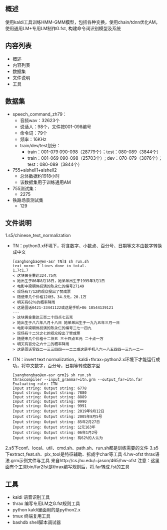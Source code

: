 ## 概述
使用kaldi工具训练HMM-GMM模型，包括各种变换，使用chain/tdnn优化AM，使用通用LM+专用LM制作G.fst,
构建命令词识别模型及系统

## 内容列表
- 概述
- 内容列表
- 数据集
- 文件说明
- 工具

## 数据集
- speech_command_zh79：
  - 音频wav：32623个
  - 说话人：98个，文件按001-098编号
  - 命令词：79个
  - 频率：16KHz
  - train/dev/test划分：
    - train：001-079 090-098（28779个）；test：080-089（3844个）
    - train：001-069 090-098（25703个）; dev：070-079（3076个）；test：080-089（3844个）
- 755+aishell1+aishell2
  - 总体数据约1918小时
  - 该数据集用于训练通用AM
- 755测试集：
  - 2275
- 铁路场景测试集
  - 129

## 文件说明
1.s5/chinese_text_normalization
- TN：python3.x环境下，将含数字、小数点、百分号、日期等文本由数字转换成中文

    ```
    [sanghongbao@en-asr TN]$ sh run.sh
    text norm: 7 lines done in total.
    1,7c1,7
    < 这块黄金重达324.75克
    < 她出生于86年8月18日，她弟弟出生于1995年3月1日
    < 电影中梁朝伟扮演的陈永仁的编号27149
    < 现场有7/12的观众投出了赞成票
    < 随便来几个价格12块5，34.5元，20.1万
    < 明天有62％的概率降雨
    < 这是固话0421-33441122或这是手机+86 18544139121
    ---
    > 这块黄金重达三百二十四点七五克
    > 她出生于八六年八月十八日 她弟弟出生于一九九五年三月一日
    > 电影中梁朝伟扮演的陈永仁的编号二七一四九
    > 现场有十二分之七的观众投出了赞成票
    > 随便来几个价格十二块五 三十四点五元 二十点一万
    > 明天有百分之六十二的概率降雨
    > 这是固话零四二一三三四四一一二二或这是手机八六一八五四四一三九一二一
    ```
    
- ITN：invert text normalization，kaldi+thrax+python2.x环境下才能运行成功，将中文数字，百分号，日期等转成数字型
  
    ```
    [sanghongbao@en-asr grm]$ sh run.sh
    thraxcompiler --input_grammar=itn.grm --output_far=itn.far
    Evaluating rule: ITN
    Input string: Output string: 6778
    Input string: Output string: 7880
    Input string: Output string: 8889
    Input string: Output string: 9990
    Input string: Output string: 9991
    Input string: Output string: 2019年9月12日
    Input string: Output string: 2005年8月5号
    Input string: Output string: 85年2月27日
    Input string: Output string: 公元163年
    Input string: Output string: 06年1月2号
    Input string: Output string: 有62%的人认为
    ```
2.s5下conf、local、util、cmd.sh、path.sh、run.sh都是训练需要的文件
3.s5下extract_feat.sh、plx_tool是特征辅助、拆成字char等工具
4.hw-ofst thrax语法.grm示例文件与工具 来自http://cs.jhu.edu/~jason/465/hw-ofst 注意：这里面有个工具bin/far2fst是thrax编写规则后，将.far转成.fst的工具
 
## 工具
- kaldi 语音识别工具
- thrax 编写专用LM之G.fst规则工具
- python kaldi里面用的是python2.x
- tmux 终端复用工具
- bashdb shell脚本调试器 

